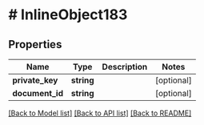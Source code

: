 # # InlineObject183

## Properties

Name | Type | Description | Notes
------------ | ------------- | ------------- | -------------
**private_key** | **string** |  | [optional]
**document_id** | **string** |  | [optional]

[[Back to Model list]](../../README.md#models) [[Back to API list]](../../README.md#endpoints) [[Back to README]](../../README.md)
